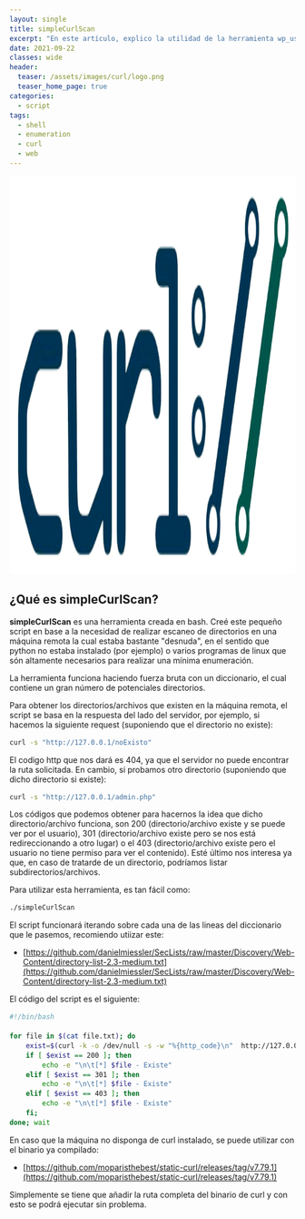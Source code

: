 ```yaml
---
layout: single
title: simpleCurlScan
excerpt: "En este artículo, explico la utilidad de la herramienta wp_userScan, escrita en Bash."
date: 2021-09-22
classes: wide
header:
  teaser: /assets/images/curl/logo.png
  teaser_home_page: true
categories:
  - script
tags:
  - shell
  - enumeration
  - curl
  - web
---
```

<p align="center">
  <img width="960" height="700" src="/assets/images/curl/curl.png">
</p>

## ¿Qué es simpleCurlScan?

**simpleCurlScan** es una herramienta creada en bash. Creé este pequeño script en base a la necesidad de realizar escaneo de directorios en una máquina remota la cual estaba bastante "desnuda", en el sentido que python no estaba instalado (por ejemplo) o varios programas de linux que són altamente necesarios para realizar una mínima enumeración.

La herramienta funciona haciendo fuerza bruta con un diccionario, el cual contiene un gran número de potenciales directorios.

Para obtener los directorios/archivos que existen en la máquina remota, el script se basa en la respuesta del lado del servidor, por ejemplo, si hacemos la siguiente request (suponiendo que el directorio no existe):

```bash
curl -s "http://127.0.0.1/noExisto"
```

El codigo http que nos dará es 404, ya que el servidor no puede encontrar la ruta solicitada. En cambio, si probamos otro directorio (suponiendo que dicho directorio si existe):

```bash
curl -s "http://127.0.0.1/admin.php"
```

Los códigos que podemos obtener para hacernos la idea que dicho directorio/archivo funciona, son 200 (directorio/archivo existe y se puede ver por el usuario), 301 (directorio/archivo existe pero se nos está redireccionando a otro lugar) o el 403 (directorio/archivo existe pero el usuario no tiene permiso para ver el contenido). Esté último nos interesa ya que, en caso de tratarde de un directorio, podríamos listar subdirectorios/archivos.

Para utilizar esta herramienta, es tan fácil como:

```bash
./simpleCurlScan
```

El script funcionará iterando sobre cada una de las lineas del diccionario que le pasemos, recomiendo utiizar este:


* [https://github.com/danielmiessler/SecLists/raw/master/Discovery/Web-Content/directory-list-2.3-medium.txt](https://github.com/danielmiessler/SecLists/raw/master/Discovery/Web-Content/directory-list-2.3-medium.txt)

El código del script es el siguiente:

```bash
#!/bin/bash

for file in $(cat file.txt); do
	exist=$(curl -k -o /dev/null -s -w "%{http_code}\n"  http://127.0.0.1/$file)
	if [ $exist == 200 ]; then
		echo -e "\n\t[*] $file - Existe"
	elif [ $exist == 301 ]; then
		echo -e "\n\t[*] $file - Existe"
	elif [ $exist == 403 ]; then
		echo -e "\n\t[*] $file - Existe"
	fi;
done; wait
```

En caso que la máquina no disponga de curl instalado, se puede utilizar con el binario ya compilado:

* [https://github.com/moparisthebest/static-curl/releases/tag/v7.79.1](https://github.com/moparisthebest/static-curl/releases/tag/v7.79.1)

Simplemente se tiene que añadir la ruta completa del binario de curl y con esto se podrá ejecutar sin problema.
